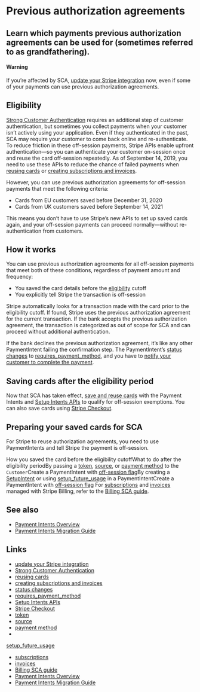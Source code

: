 # Previous authorization agreements

## Learn which payments previous authorization agreements can be used for (sometimes referred to as grandfathering).

#### Warning

If you’re affected by SCA, [update your Stripe
integration](https://docs.stripe.com/strong-customer-authentication#preparing)
now, even if some of your payments can use previous authorization agreements.

## Eligibility

[Strong Customer
Authentication](https://docs.stripe.com/strong-customer-authentication) requires
an additional step of customer authentication, but sometimes you collect
payments when your customer isn’t actively using your application. Even if they
authenticated in the past, SCA may require your customer to come back online and
re-authenticate. To reduce friction in these off-session payments, Stripe APIs
enable upfront authentication—so you can authenticate your customer on-session
once and reuse the card off-session repeatedly. As of September 14, 2019, you
need to use these APIs to reduce the chance of failed payments when [reusing
cards](https://docs.stripe.com/payments/save-and-reuse) or [creating
subscriptions and
invoices](https://docs.stripe.com/billing/migration/strong-customer-authentication).

However, you can use previous authorization agreements for off-session payments
that meet the following criteria:

- Cards from EU customers saved before December 31, 2020
- Cards from UK customers saved before September 14, 2021

This means you don’t have to use Stripe’s new APIs to set up saved cards again,
and your off-session payments can proceed normally—without re-authentication
from customers.

## How it works

You can use previous authorization agreements for all off-session payments that
meet both of these conditions, regardless of payment amount and frequency:

- You saved the card details before the
[eligibility](https://docs.stripe.com/strong-customer-authentication/previous-authorization-agreements#eligibility)
cutoff
- You explicitly tell Stripe the transaction is off-session

Stripe automatically looks for a transaction made with the card prior to the
eligibility cutoff. If found, Stripe uses the previous authorization agreement
for the current transaction. If the bank accepts the previous authorization
agreement, the transaction is categorized as out of scope for SCA and can
proceed without additional authentication.

If the bank declines the previous authorization agreement, it’s like any other
PaymentIntent failing the confirmation step. The PaymentIntent’s [status
changes](https://docs.stripe.com/payments/save-and-reuse?platform=web&ui=elements#charge-saved-payment-method)
to [requires_payment_method](https://docs.stripe.com/upgrades#2019-02-11), and
you have to [notify your customer to complete the
payment](https://docs.stripe.com/payments/save-and-reuse?platform=web&ui=elements#charge-saved-payment-method).

## Saving cards after the eligibility period

Now that SCA has taken effect, [save and reuse
cards](https://docs.stripe.com/payments/save-and-reuse) with the Payment Intents
and [Setup Intents APIs](https://docs.stripe.com/api/setup_intents) to qualify
for off-session exemptions. You can also save cards using [Stripe
Checkout](https://docs.stripe.com/payments/save-and-reuse?platform=checkout).

## Preparing your saved cards for SCA

For Stripe to reuse authorization agreements, you need to use PaymentIntents and
tell Stripe the payment is off-session.

How you saved the card before the eligibility cutoffWhat to do after the
eligibility periodBy passing a [token](https://docs.stripe.com/saving-cards),
[source](https://docs.stripe.com/sources/cards), or [payment
method](https://docs.stripe.com/payments/save-during-payment) to the
`Customer`Create a PaymentIntent with [off-session
flag](https://docs.stripe.com/payments/save-and-reuse?platform=web&ui=elements#charge-saved-payment-method)By
creating a [SetupIntent](https://docs.stripe.com/payments/save-and-reuse) or
using
[setup_future_usage](https://docs.stripe.com/api/payment_intents/create#create_payment_intent-setup_future_usage)
in a PaymentIntentCreate a PaymentIntent with [off-session
flag](https://docs.stripe.com/payments/save-and-reuse?platform=web&ui=elements#charge-saved-payment-method)
For [subscriptions](https://docs.stripe.com/billing/subscriptions/creating) and
[invoices](https://docs.stripe.com/api/invoices) managed with Stripe Billing,
refer to the [Billing SCA
guide](https://docs.stripe.com/billing/migration/strong-customer-authentication#previous-agreements).

## See also

- [Payment Intents Overview](https://docs.stripe.com/payments/payment-intents)
- [Payment Intents Migration
Guide](https://docs.stripe.com/payments/payment-intents/migration)

## Links

- [update your Stripe
integration](https://docs.stripe.com/strong-customer-authentication#preparing)
- [Strong Customer
Authentication](https://docs.stripe.com/strong-customer-authentication)
- [reusing cards](https://docs.stripe.com/payments/save-and-reuse)
- [creating subscriptions and
invoices](https://docs.stripe.com/billing/migration/strong-customer-authentication)
- [status
changes](https://docs.stripe.com/payments/save-and-reuse?platform=web&ui=elements#charge-saved-payment-method)
- [requires_payment_method](https://docs.stripe.com/upgrades#2019-02-11)
- [Setup Intents APIs](https://docs.stripe.com/api/setup_intents)
- [Stripe
Checkout](https://docs.stripe.com/payments/save-and-reuse?platform=checkout)
- [token](https://docs.stripe.com/saving-cards)
- [source](https://docs.stripe.com/sources/cards)
- [payment method](https://docs.stripe.com/payments/save-during-payment)
-
[setup_future_usage](https://docs.stripe.com/api/payment_intents/create#create_payment_intent-setup_future_usage)
- [subscriptions](https://docs.stripe.com/billing/subscriptions/creating)
- [invoices](https://docs.stripe.com/api/invoices)
- [Billing SCA
guide](https://docs.stripe.com/billing/migration/strong-customer-authentication#previous-agreements)
- [Payment Intents Overview](https://docs.stripe.com/payments/payment-intents)
- [Payment Intents Migration
Guide](https://docs.stripe.com/payments/payment-intents/migration)